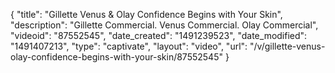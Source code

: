 {
    "title": "Gillette Venus & Olay  Confidence Begins with Your Skin",
    "description": "Gillette Commercial. Venus Commercial. Olay Commercial",
    "videoid": "87552545",
    "date_created": "1491239523",
    "date_modified": "1491407213",
    "type": "captivate",
    "layout": "video",
    "url": "\/v\/gillette-venus-olay-confidence-begins-with-your-skin\/87552545"
}